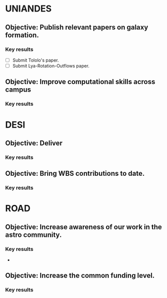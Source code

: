 # UNIANDES

## Objective: Publish relevant papers on galaxy formation.
### Key results
* [ ] Submit Tololo's paper.
* [ ] Submit Lya-Rotation-Outflows paper.

## Objective: Improve computational skills across campus
### Key results

# DESI

## Objective: Deliver  
### Key results

## Objective: Bring WBS contributions to date.
### Key results

# ROAD

## Objective: Increase awareness of our work in the astro community.
### Key results
* 

## Objective: Increase the common funding level.
### Key results
 
   
